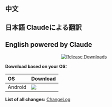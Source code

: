## 中文


## 日本語 Claudeによる翻訳


## English powered by Claude


<div align=center>

[![Release Downloads](https://img.shields.io/github/downloads/ChocoLZS/linkura-localify/VERSION/total?style=flat-square&logo=github)](https://img.shields.io/github/downloads/ChocoLZS/linkura-localify/VERSION/)

</div>

**Download based on your OS:**

<div align=left>
<table>
    <thead align=left>
        <tr>
            <th>OS</th>
            <th>Download</th>
        </tr>
    </thead>
    <tbody align=left>
        <tr>
        <td>Android</td>
            <td>
                <a href="https://github.com/ChocoLZS/linkura-localify/releases/download/VERSION/linkura-localify-VERSION-release-arm64-v8a.apk"><img src="https://img.shields.io/badge/APK-ARMv8-168039.svg?logo=android"></a><br>
            </td>
        </tr>
    </tbody>
</table>


</div>

<div dir="ltr">

**List of all changes:** [ChangeLog](https://github.com/ChocoLZS/linkura-localify/blob/main/CHANGELOG.md)

</div>